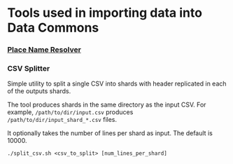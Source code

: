 # Tools used in importing data into Data Commons

### [Place Name Resolver](place_name_resolver/README.md)

### CSV Splitter

Simple utility to split a single CSV into shards with header replicated in each
of the outputs shards.

The tool produces shards in the same directory as the input CSV.  For example,
`/path/to/dir/input.csv` produces `/path/to/dir/input_shard_*.csv` files.

It optionally takes the number of lines per shard as input.  The default is
10000.

```
./split_csv.sh <csv_to_split> [num_lines_per_shard]
```
